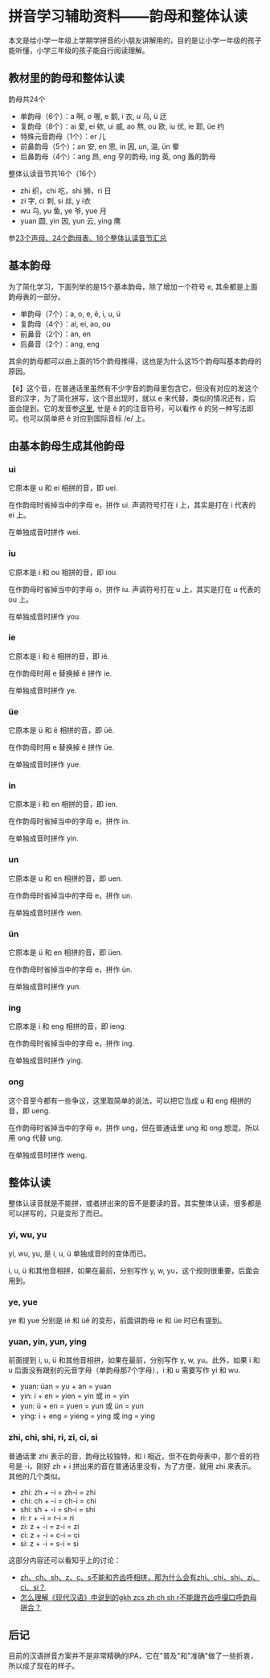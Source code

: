# 拼音学习辅助资料——韵母和整体认读

本文是给小学一年级上学期学拼音的小朋友讲解用的，目的是让小学一年级的孩子能听懂，小学三年级的孩子能自行阅读理解。

## 教材里的韵母和整体认读

韵母共24个

* 单韵母（6个）：a 啊, o 喔, e 鹅, i 衣, u 乌, ü 迂
* 复韵母（8个）：ai 爱, ei 欸, ui 威, ao 熬, ou 欧, iu 优, ie 耶, üe 约
* 特殊元音韵母（1个）：er 儿
* 前鼻韵母（5个）：an 安, en 恩, in 因, un, 温, ün 晕
* 后鼻韵母（4个）：ang 昂, eng 亨的韵母, ing 英, ong 轰的韵母

整体认读音节共16个（16个）

* zhi 织，chi 吃，shi 狮，ri 日
* zi 字, ci 刺, si 丝, y i衣
* wu 乌, yu 鱼, ye 爷, yue 月
* yuan 圆, yin 因, yun 云, ying 鹰

参[23个声母、24个韵母表、16个整体认读音节汇总](https://www.sohu.com/a/210915451_498011)

## 基本韵母

为了简化学习，下面列举的是15个基本韵母，除了增加一个符号 e, 其余都是上面韵母表的一部分。

* 单韵母（7个）：a, o, e, ê, i, u, ü
* 复韵母（4个）：ai, ei, ao, ou
* 前鼻音（2个）：an, en
* 后鼻音（2个）：ang, eng

其余的韵母都可以由上面的15个韵母推得，这也是为什么这15个韵母叫基本韵母的原因。

【ê】这个音，在普通话里虽然有不少字音的韵母里包含它，但没有对应的发这个音的汉字，为了简化拼写，这个音出现时，就以 e 来代替，类似的情况还有，后面会提到。它的发音参[这里](https://www.youtube.com/watch?v=DgaWzos215k), ㄝ是 ê 的的注音符号，可以看作 ê 的另一种写法即可。也可以简单把 ê 对应到国际音标 /e/ 上。

## 由基本韵母生成其他韵母

### ui

它原本是 u 和 ei 相拼的音，即 uei.

在作韵母时省掉当中的字母 e，拼作 ui. 声调符号打在 i 上，其实是打在 i 代表的 ei 上。

在单独成音时拼作 wei.

### iu

它原本是 i 和 ou 相拼的音，即 iou.

在作韵母时省掉当中的字母 o，拼作 iu. 声调符号打在 u 上，其实是打在 u 代表的 ou 上。

在单独成音时拼作 you.

### ie

它原本是 i 和 ê 相拼的音，即 iê.

在作韵母时用 e 替换掉 ê 拼作 ie. 

在单独成音时拼作 ye.

### üe

它原本是 ü 和 ê 相拼的音，即 üê.

在作韵母时用 e 替换掉 ê 拼作 üe. 

在单独成音时拼作 yue.

### in

它原本是 i 和 en 相拼的音，即 ien.

在作韵母时省掉当中的字母 e，拼作 in. 

在单独成音时拼作 yin.

### un

它原本是 u 和 en 相拼的音，即 uen.

在作韵母时省掉当中的字母 e，拼作 un. 

在单独成音时拼作 wen.

### ün

它原本是 ü 和 en 相拼的音，即 üen.

在作韵母时省掉当中的字母 e，拼作 ün. 

在单独成音时拼作 yun.

### ing

它原本是 i 和 eng 相拼的音，即 ieng.

在作韵母时省掉当中的字母 e，拼作 ing. 

在单独成音时拼作 ying.

### ong

这个音至今都有一些争议，这里取简单的说法，可以把它当成 u 和 eng 相拼的音，即 ueng.

在作韵母时省掉当中的字母 e，拼作 ung，但在普通话里 ung 和 ong 想混，所以用 ong 代替 ung.

在单独成音时拼作 weng.

## 整体认读

整体认读音就是不能拼，或者拼出来的音不是要读的音。其实整体认读，很多都是可以拼写的，只是变形了而已。

### yi, wu, yu

yi, wu, yu, 是 i, u, ü 单独成音时的变体而已。

i, u, ü 和其他音相拼，如果在最前，分别写作 y, w, yu，这个规则很重要，后面会用到。

### ye, yue

ye 和 yue 分别是 iê 和 üê 的变形，前面讲韵母 ie 和 üe 时已有提到。

### yuan, yin, yun, ying

前面提到 i, u, ü 和其他音相拼，如果在最前，分别写作 y, w, yu。此外，如果 i 和 u 后面没有跟别的元音字母（单韵母那7个字母），i 和 u 需要写作 yi 和 wu.

* yuan: üan = yu + an = yuan
* yin: i + en = yien = yin 或 in = yin
* yun: ü + en = yuen = yun 或 ün = yun
* ying: i + eng = yieng = ying 或 ing = ying

### zhi, chi, shi, ri, zi, ci, si

普通话里 zhi 表示的音，韵母比较独特，和 i 相近，但不在韵母表中，那个音的符号是 -i，刚好 zh + i 拼出来的音在普通话里没有，为了方便，就用 zhi 来表示。其他的几个类似。

* zhi: zh + -i = zh-i = zhi
* chi: ch + -i = ch-i = chi
* shi: sh + -i = sh-i = shi
* ri: r + -i = r-i = ri
* zi: z + -i = z-i = zi
* ci: z + -i = c-i = ci
* si: z + -i = s-i = si

这部分内容还可以看知乎上的讨论：

* [zh、ch、sh、z、c、s不能和齐齿呼相拼，那为什么会有zhi、chi、shi、zi、ci、si？](https://www.zhihu.com/question/20593541)
* [怎么理解《现代汉语》中说到的gkh zcs zh ch sh r不能跟齐齿呼撮口呼韵母拼合？](https://www.zhihu.com/question/338654295)

## 后记

目前的汉语拼音方案并不是非常精确的IPA，它在"普及"和"准确"做了一些折衷，所以成了现在的样子。

